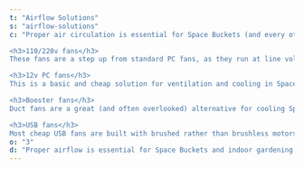 ```yaml
---
t: "Airflow Solutions"
s: "airflow-solutions"
c: "Proper air circulation is essential for Space Buckets (and every other kind of indoor garden). <strong>Your bucket needs good ventilation to extract the heat</strong> from the <a href='https://amzn.to/3jMfTYw'>CFL bulbs</a> (or LED lights), and also to give the plant breaths of fresh air and plenty of CO2. In this section we review good ventilation solutions that you can use for cooling your always trusty bucket garden.

<h3>110/220v fans</h3>
These fans are a step up from standard PC fans, as they run at line voltage (110v or 220v, depending on where you live). <strong>This cooling solution is sturdy and reliable</strong>, protected with a metal frame. Most of these fans also come wired with a plug for easy installation in the garden. A typical 110v fan works at about 50CFM, with a noise level of 40dBA. <strong>These units have 40% more airflow than PC fans</strong>, which makes them a good choice for cooling small spaces (and also for DIY carbon filters such as this one).

<h3>12v PC fans</h3>
This is a basic and cheap solution for ventilation and cooling in Space Buckets. <strong>PC fans are easy to find and recycle, and they provide enough airflow</strong> to extract the heat from your garden. Keep in mind that in order to run PC fans you need a 12v power supply, which are also cheap and readily available. With 1A you can run 2 fans safely, though your mileage may vary and testing is always recommended. A typical 12v PC fan works at about 30 CFM (Cubic Feet per Minute) with a noise level of 26 dBA. These are usually not strong enough to handle carbon filters.

<h3>Booster fans</h3>
Duct fans are a great (and often overlooked) alternative for cooling Space Buckets, as they provide good airflow: the 4' version provides about 100 CFM, which is 70% more than standard PC fans. <strong>These Booster fans can be used in high temperature situations</strong> to extract the heat from the bulbs. These fans also work at line voltage (110v or 220v), and they come already wired with a plug, so installation is a matter of fitting it in the bucket and turning it on. They're a cheaper kind of inline fan, which can be used for odor carbon filtering.

<h3>USB fans</h3>
Most cheap USB fans are built with brushed rather than brushless motors and are not likely to last more than a few months (see this comparison thread). However there are some higher end USB fans (for example the Stylepie Fun Fun Fan) that are brushless and will last a long time. A sewn carbon filter can be put on this fan but its ability to push enough air through is debatable."
o: "3"
d: "Proper airflow is essential for Space Buckets and indoor gardening. You need good ventilation to extract the heat away from your plants."
---
```

